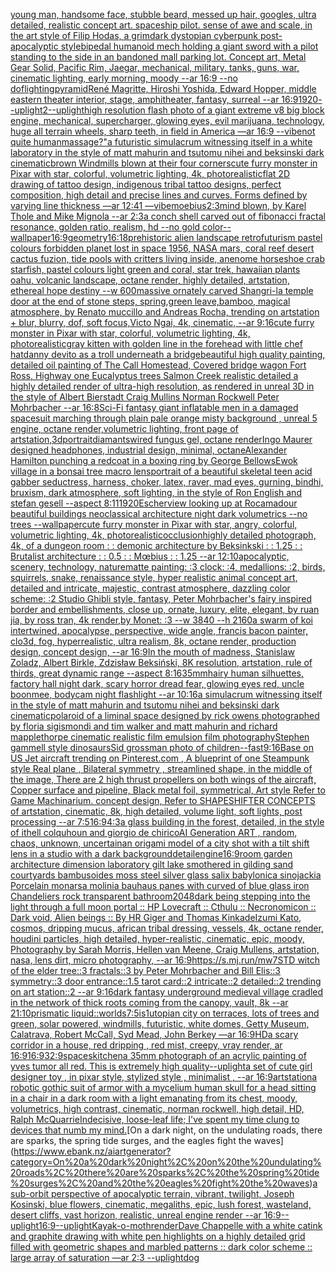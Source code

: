 [young man, handsome face, stubble beard, messed up hair, googles, ultra detailed, realistic concept art. spaceship pilot. sense of awe and scale, in the art style of Filip Hodas, a grimdark dystopian cyberpunk post-apocalyptic style](https://www.ebank.nz/aiartgenerator?category=young%20man%2C%20handsome%20face%2C%20stubble%20beard%2C%20messed%20up%20hair%2C%20googles%2C%20ultra%20detailed%2C%20realistic%20concept%20art.%20spaceship%20pilot.%20sense%20of%20awe%20and%20scale%2C%20in%20the%20art%20style%20of%20Filip%20Hodas%2C%20a%20grimdark%20dystopian%20cyberpunk%20post-apocalyptic%20style)[bipedal humanoid mech holding a giant sword with a pilot standing to the side in an bandoned mall parking lot. Concept art, Metal Gear Solid, Pacific Rim, Jaegar, mechanical, military, tanks, guns, war, cinematic lighting, early morning, moody --ar 16:9 --no dof](https://www.ebank.nz/aiartgenerator?category=bipedal%20humanoid%20mech%20holding%20a%20giant%20sword%20with%20a%20pilot%20standing%20to%20the%20side%20in%20an%20bandoned%20mall%20parking%20lot.%20Concept%20art%2C%20Metal%20Gear%20Solid%2C%20Pacific%20Rim%2C%20Jaegar%2C%20mechanical%2C%20military%2C%20tanks%2C%20guns%2C%20war%2C%20cinematic%20lighting%2C%20early%20morning%2C%20moody%20--ar%2016%3A9%20--no%20dof)[lighting](https://www.ebank.nz/aiartgenerator?category=lighting)[pyramid](https://www.ebank.nz/aiartgenerator?category=pyramid)[René Magritte, Hiroshi Yoshida, Edward Hopper, middle eastern theater interior, stage, amphitheater, fantasy, surreal --ar 16:9](https://www.ebank.nz/aiartgenerator?category=Ren%C3%A9%20Magritte%2C%20Hiroshi%20Yoshida%2C%20Edward%20Hopper%2C%20middle%20eastern%20theater%20interior%2C%20stage%2C%20amphitheater%2C%20fantasy%2C%20surreal%20--ar%2016%3A9)[1920](https://www.ebank.nz/aiartgenerator?category=1920)[--uplight](https://www.ebank.nz/aiartgenerator?category=--uplight)[2](https://www.ebank.nz/aiartgenerator?category=2)[--uplight](https://www.ebank.nz/aiartgenerator?category=--uplight)[high resolution flash photo of a giant extreme v8 big block engine, mechanical, supercharger, glowing eyes, evil marijuana, technology, huge all terrain wheels, sharp teeth, in field in America —ar 16:9 --vibe](https://www.ebank.nz/aiartgenerator?category=high%20resolution%20flash%20photo%20of%20a%20giant%20extreme%20v8%20big%20block%20engine%2C%20mechanical%2C%20supercharger%2C%20glowing%20eyes%2C%20evil%20marijuana%2C%20technology%2C%20huge%20all%20terrain%20wheels%2C%20sharp%20teeth%2C%20in%20field%20in%20America%20%E2%80%94ar%2016%3A9%20--vibe)[not quite human](https://www.ebank.nz/aiartgenerator?category=not%20quite%20human)[massage?"](https://www.ebank.nz/aiartgenerator?category=massage%3F%22)[a futuristic simulacrum witnessing itself in a white laboratory in the style of matt mahurin and tsutomu nihei and beksinski dark cinematic](https://www.ebank.nz/aiartgenerator?category=a%20futuristic%20simulacrum%20witnessing%20itself%20in%20a%20white%20laboratory%20in%20the%20style%20of%20matt%20mahurin%20and%20tsutomu%20nihei%20and%20beksinski%20dark%20cinematic)[brown Windmills blown at their four corners](https://www.ebank.nz/aiartgenerator?category=brown%20Windmills%20blown%20at%20their%20four%20corners)[cute furry monster in Pixar with star, colorful, volumetric lighting, 4k, photorealistic](https://www.ebank.nz/aiartgenerator?category=cute%20furry%20monster%20in%20Pixar%20with%20star%2C%20colorful%2C%20volumetric%20lighting%2C%204k%2C%20photorealistic)[flat 2D drawing of tattoo design, indigenous tribal tattoo designs,  perfect composition, high detail and precise lines and curves. Forms defined by varying line thickness —ar 12:41 —vibe](https://www.ebank.nz/aiartgenerator?category=flat%202D%20drawing%20of%20tattoo%20design%2C%20indigenous%20tribal%20tattoo%20designs%2C%20%20perfect%20composition%2C%20high%20detail%20and%20precise%20lines%20and%20curves.%20Forms%20defined%20by%20varying%20line%20thickness%20%E2%80%94ar%2012%3A41%20%E2%80%94vibe)[moebius](https://www.ebank.nz/aiartgenerator?category=moebius)[2:3](https://www.ebank.nz/aiartgenerator?category=2%3A3)[mind blown, by Karel Thole and Mike Mignola --ar 2:3](https://www.ebank.nz/aiartgenerator?category=mind%20blown%2C%20by%20Karel%20Thole%20and%20Mike%20Mignola%20--ar%202%3A3)[a conch shell carved out of fibonacci fractal resonance, golden ratio, realism, hd --no gold color](https://www.ebank.nz/aiartgenerator?category=a%20conch%20shell%20carved%20out%20of%20fibonacci%20fractal%20resonance%2C%20golden%20ratio%2C%20realism%2C%20hd%20--no%20gold%20color)[--wallpaper](https://www.ebank.nz/aiartgenerator?category=--wallpaper)[16:9](https://www.ebank.nz/aiartgenerator?category=16%3A9)[geometry](https://www.ebank.nz/aiartgenerator?category=geometry)[16:18](https://www.ebank.nz/aiartgenerator?category=16%3A18)[prehistoric alien landscape retrofuturism pastel colours forbidden planet lost in space 1956, NASA mars, coral reef desert cactus fuzion, tide pools with critters living inside, anenome horseshoe crab starfish, pastel colours light green and coral, star trek, hawaiian plants oahu, volcanic landscape, octane render, highly detailed, artstation, ethereal hope destiny --w 600](https://www.ebank.nz/aiartgenerator?category=prehistoric%20alien%20landscape%20retrofuturism%20pastel%20colours%20forbidden%20planet%20lost%20in%20space%201956%2C%20NASA%20mars%2C%20coral%20reef%20desert%20cactus%20fuzion%2C%20tide%20pools%20with%20critters%20living%20inside%2C%20anenome%20horseshoe%20crab%20starfish%2C%20pastel%20colours%20light%20green%20and%20coral%2C%20star%20trek%2C%20hawaiian%20plants%20oahu%2C%20volcanic%20landscape%2C%20octane%20render%2C%20highly%20detailed%2C%20artstation%2C%20ethereal%20hope%20destiny%20--w%20600)[massive ornately carved Shangri-la temple door at the end of stone steps, spring,green leave,bamboo, magical atmosphere, by Renato muccillo and Andreas Rocha, trending on artstation + blur, blurry, dof, soft focus,Victo Ngai, 4k, cinematic, --ar 9:16](https://www.ebank.nz/aiartgenerator?category=massive%20ornately%20carved%20Shangri-la%20temple%20door%20at%20the%20end%20of%20stone%20steps%2C%20spring%2Cgreen%20leave%2Cbamboo%2C%20magical%20atmosphere%2C%20by%20Renato%20muccillo%20and%20Andreas%20Rocha%2C%20trending%20on%20artstation%20%2B%20blur%2C%20blurry%2C%20dof%2C%20soft%20focus%2CVicto%20Ngai%2C%204k%2C%20cinematic%2C%20--ar%209%3A16)[cute furry monster in Pixar with star, colorful, volumetric lighting, 4k, photorealistic](https://www.ebank.nz/aiartgenerator?category=cute%20furry%20monster%20in%20Pixar%20with%20star%2C%20colorful%2C%20volumetric%20lighting%2C%204k%2C%20photorealistic)[gray kitten with golden line in the forehead with little chef hat](https://www.ebank.nz/aiartgenerator?category=gray%20kitten%20with%20golden%20line%20in%20the%20forehead%20with%20little%20chef%20hat)[danny devito as a troll underneath a bridge](https://www.ebank.nz/aiartgenerator?category=danny%20devito%20as%20a%20troll%20underneath%20a%20bridge)[beautiful high quality painting, detailed oil painting of The Call Homestead, Covered bridge wagon Fort Ross, Highway one Eucalyptus trees  Salmon Creek realistic detailed a highly detailed render of ultra-high resolution, as rendered in unreal 3D in the style of Albert Bierstadt Craig Mullins Norman Rockwell Peter Mohrbacher --ar 16:8](https://www.ebank.nz/aiartgenerator?category=beautiful%20high%20quality%20painting%2C%20detailed%20oil%20painting%20of%20The%20Call%20Homestead%2C%20Covered%20bridge%20wagon%20Fort%20Ross%2C%20Highway%20one%20Eucalyptus%20trees%20%20Salmon%20Creek%20realistic%20detailed%20a%20highly%20detailed%20render%20of%20ultra-high%20resolution%2C%20as%20rendered%20in%20unreal%203D%20in%20the%20style%20of%20Albert%20Bierstadt%20Craig%20Mullins%20Norman%20Rockwell%20Peter%20Mohrbacher%20--ar%2016%3A8)[Sci-Fi fantasy giant inflatable men in a damaged spacesuit marching through plain pale orange misty background , unreal 5 engine, octane render,volumetric lighting, front page of artstation,3d](https://www.ebank.nz/aiartgenerator?category=Sci-Fi%20fantasy%20giant%20inflatable%20men%20in%20a%20damaged%20spacesuit%20marching%20through%20plain%20pale%20orange%20misty%20background%20%2C%20unreal%205%20engine%2C%20octane%20render%2Cvolumetric%20lighting%2C%20front%20page%20of%20artstation%2C3d)[portrait](https://www.ebank.nz/aiartgenerator?category=portrait)[diamants](https://www.ebank.nz/aiartgenerator?category=diamants)[wired fungus gel, octane render](https://www.ebank.nz/aiartgenerator?category=wired%20fungus%20gel%2C%20octane%20render)[Ingo Maurer designed headphones, industrial design, minimal, octane](https://www.ebank.nz/aiartgenerator?category=Ingo%20Maurer%20designed%20headphones%2C%20industrial%20design%2C%20minimal%2C%20octane)[Alexander Hamilton punching a redcoat in a boxing ring by George Bellows](https://www.ebank.nz/aiartgenerator?category=Alexander%20Hamilton%20punching%20a%20redcoat%20in%20a%20boxing%20ring%20by%20George%20Bellows)[Ewok village in a bonsai tree macro lens](https://www.ebank.nz/aiartgenerator?category=Ewok%20village%20in%20a%20bonsai%20tree%20macro%20lens)[portrait of a beautiful skeletal teen acid gabber seductress, harness, choker, latex, raver, mad eyes, gurning, bindhi, bruxism, dark atmosphere, soft lighting, in the style of Ron English and stefan gesell --aspect 8:11](https://www.ebank.nz/aiartgenerator?category=portrait%20of%20a%20beautiful%20skeletal%20teen%20acid%20gabber%20seductress%2C%20harness%2C%20choker%2C%20latex%2C%20raver%2C%20mad%20eyes%2C%20gurning%2C%20bindhi%2C%20bruxism%2C%20dark%20atmosphere%2C%20soft%20lighting%2C%20in%20the%20style%20of%20Ron%20English%20and%20stefan%20gesell%20--aspect%208%3A11)[1920](https://www.ebank.nz/aiartgenerator?category=1920)[Escher](https://www.ebank.nz/aiartgenerator?category=Escher)[view looking up at Rocamadour beautiful buildings neoclassical architecture night dark volumetrics --no trees --wallpaper](https://www.ebank.nz/aiartgenerator?category=view%20looking%20up%20at%20Rocamadour%20beautiful%20buildings%20neoclassical%20architecture%20night%20dark%20volumetrics%20--no%20trees%20--wallpaper)[cute furry monster in Pixar with star, angry, colorful, volumetric lighting, 4k, photorealistic](https://www.ebank.nz/aiartgenerator?category=cute%20furry%20monster%20in%20Pixar%20with%20star%2C%20angry%2C%20colorful%2C%20volumetric%20lighting%2C%204k%2C%20photorealistic)[occlusion](https://www.ebank.nz/aiartgenerator?category=occlusion)[highly detailed photograph, 4k, of a dungeon room : : demonic architecture by Beksinkski : : 1.25 : : Brutalist architecture : : 0.5 : :  Mœbius : : 1.25 --ar 12:10](https://www.ebank.nz/aiartgenerator?category=highly%20detailed%20photograph%2C%204k%2C%20of%20a%20dungeon%20room%20%3A%20%3A%20demonic%20architecture%20by%20Beksinkski%20%3A%20%3A%201.25%20%3A%20%3A%20Brutalist%20architecture%20%3A%20%3A%200.5%20%3A%20%3A%20%20M%C5%93bius%20%3A%20%3A%201.25%20--ar%2012%3A10)[apocalyptic, scenery, technology, nature](https://www.ebank.nz/aiartgenerator?category=apocalyptic%2C%20scenery%2C%20technology%2C%20nature)[matte painting: :3 clock: :4, medallions: :2, birds, squirrels, snake, renaissance style, hyper realistic animal concept art, detailed and intricate, majestic, contrast atmosphere, dazzling color scheme: :2 Studio Ghibli style, fantasy, Peter Mohrbacher's fairy inspired border and embellishments, close up, ornate, luxury, elite, elegant, by ruan jia, by ross tran, 4k render,by Monet: :3 --w 3840 --h 2160](https://www.ebank.nz/aiartgenerator?category=matte%20painting%3A%20%3A3%20clock%3A%20%3A4%2C%20medallions%3A%20%3A2%2C%20birds%2C%20squirrels%2C%20snake%2C%20renaissance%20style%2C%20hyper%20realistic%20animal%20concept%20art%2C%20detailed%20and%20intricate%2C%20majestic%2C%20contrast%20atmosphere%2C%20dazzling%20color%20scheme%3A%20%3A2%20Studio%20Ghibli%20style%2C%20fantasy%2C%20Peter%20Mohrbacher%27s%20fairy%20inspired%20border%20and%20embellishments%2C%20close%20up%2C%20ornate%2C%20luxury%2C%20elite%2C%20elegant%2C%20by%20ruan%20jia%2C%20by%20ross%20tran%2C%204k%20render%2Cby%20Monet%3A%20%3A3%20--w%203840%20--h%202160)[a swarm of koi intertwined, apocalypse, perspective, wide angle, francis bacon painter, clo3d, fog, hyperrealistic, ultra realism, 8k, octane render, production design, concept design, --ar 16:9](https://www.ebank.nz/aiartgenerator?category=a%20swarm%20of%20koi%20intertwined%2C%20apocalypse%2C%20perspective%2C%20wide%20angle%2C%20francis%20bacon%20painter%2C%20clo3d%2C%20fog%2C%20hyperrealistic%2C%20ultra%20realism%2C%208k%2C%20octane%20render%2C%20production%20design%2C%20concept%20design%2C%20--ar%2016%3A9)[In the mouth of madness, Stanislaw Zoladz, Albert Birkle, Zdzisław Beksiński, 8K resolution, artstation, rule of thirds, great dynamic range --aspect 8:16](https://www.ebank.nz/aiartgenerator?category=In%20the%20mouth%20of%20madness%2C%20Stanislaw%20Zoladz%2C%20Albert%20Birkle%2C%20Zdzis%C5%82aw%20Beksi%C5%84ski%2C%208K%20resolution%2C%20artstation%2C%20rule%20of%20thirds%2C%20great%20dynamic%20range%20--aspect%208%3A16)[35mm](https://www.ebank.nz/aiartgenerator?category=35mm)[hairy human silhuettes, factory hall night dark, scary horror dread fear, glowing eyes red, uncle boonmee, bodycam night flashlight --ar 10:16](https://www.ebank.nz/aiartgenerator?category=hairy%20human%20silhuettes%2C%20factory%20hall%20night%20dark%2C%20scary%20horror%20dread%20fear%2C%20glowing%20eyes%20red%2C%20uncle%20boonmee%2C%20bodycam%20night%20flashlight%20--ar%2010%3A16)[a simulacrum witnessing itself in the style of matt mahurin and tsutomu nihei and beksinski dark cinematic](https://www.ebank.nz/aiartgenerator?category=a%20simulacrum%20witnessing%20itself%20in%20the%20style%20of%20matt%20mahurin%20and%20tsutomu%20nihei%20and%20beksinski%20dark%20cinematic)[polaroid of a liminal space designed by rick owens photographed by floria sigismondi and tim walker  and matt mahurin and richard mapplethorpe cinematic realistic film emulsion film photography](https://www.ebank.nz/aiartgenerator?category=polaroid%20of%20a%20liminal%20space%20designed%20by%20rick%20owens%20photographed%20by%20floria%20sigismondi%20and%20tim%20walker%20%20and%20matt%20mahurin%20and%20richard%20mapplethorpe%20cinematic%20realistic%20film%20emulsion%20film%20photography)[Stephen gammell style dinosaurs](https://www.ebank.nz/aiartgenerator?category=Stephen%20gammell%20style%20dinosaurs)[Sid grossman photo of children](https://www.ebank.nz/aiartgenerator?category=Sid%20grossman%20photo%20of%20children)[--fast](https://www.ebank.nz/aiartgenerator?category=--fast)[9:16](https://www.ebank.nz/aiartgenerator?category=9%3A16)[Base on US Jet aircraft trending on Pinterest.com , A blueprint of one Steampunk style Real plane , Bilateral symmetry , streamlined shape, in the middle of the image,  There are 2 high thrust propellers on both wings of the aircraft, Copper surface and pipeline,  Black metal foil, symmetrical,  Art style Refer to Game Machinarium.  concept design, Refer to SHAPESHIFTER CONCEPTS  of artstation, cinematic,  8k, high detailed,  volume light,  soft lights,  post processing    --ar 7:5](https://www.ebank.nz/aiartgenerator?category=Base%20on%20US%20Jet%20aircraft%20trending%20on%20Pinterest.com%20%2C%20A%20blueprint%20of%20one%20Steampunk%20style%20Real%20plane%20%2C%20Bilateral%20symmetry%20%2C%20streamlined%20shape%2C%20in%20the%20middle%20of%20the%20image%2C%20%20There%20are%202%20high%20thrust%20propellers%20on%20both%20wings%20of%20the%20aircraft%2C%20Copper%20surface%20and%20pipeline%2C%20%20Black%20metal%20foil%2C%20symmetrical%2C%20%20Art%20style%20Refer%20to%20Game%20Machinarium.%20%20concept%20design%2C%20Refer%20to%20SHAPESHIFTER%20CONCEPTS%20%20of%20artstation%2C%20cinematic%2C%20%208k%2C%20high%20detailed%2C%20%20volume%20light%2C%20%20soft%20lights%2C%20%20post%20processing%20%20%20%20--ar%207%3A5)[16:9](https://www.ebank.nz/aiartgenerator?category=16%3A9)[4:3](https://www.ebank.nz/aiartgenerator?category=4%3A3)[a glass building in the forest, detailed, in the style of ithell colquhoun and giorgio de chirico](https://www.ebank.nz/aiartgenerator?category=a%20glass%20building%20in%20the%20forest%2C%20detailed%2C%20in%20the%20style%20of%20ithell%20colquhoun%20and%20giorgio%20de%20chirico)[AI Generation ART , random, chaos, unknown, uncertain](https://www.ebank.nz/aiartgenerator?category=AI%20Generation%20ART%20%2C%20random%2C%20chaos%2C%20unknown%2C%20uncertain)[an origami model of a city shot with a tilt shift lens in a studio with a dark background](https://www.ebank.nz/aiartgenerator?category=an%20origami%20model%20of%20a%20city%20shot%20with%20a%20tilt%20shift%20lens%20in%20a%20studio%20with%20a%20dark%20background)[detail](https://www.ebank.nz/aiartgenerator?category=detail)[engine](https://www.ebank.nz/aiartgenerator?category=engine)[16:9](https://www.ebank.nz/aiartgenerator?category=16%3A9)[room garden architecture dimension  laboratory  gilt lake  smothered in gilding sand courtyards bambusoides moss steel silver glass  salix babylonica  sinojackia Porcelain monarsa molinia bauhaus panes with  curved of blue glass iron Chandeliers rock transparent  bathroom](https://www.ebank.nz/aiartgenerator?category=room%20garden%20architecture%20dimension%20%20laboratory%20%20gilt%20lake%20%20smothered%20in%20gilding%20sand%20courtyards%20bambusoides%20moss%20steel%20silver%20glass%20%20salix%20babylonica%20%20sinojackia%20Porcelain%20monarsa%20molinia%20bauhaus%20panes%20with%20%20curved%20of%20blue%20glass%20iron%20Chandeliers%20rock%20transparent%20%20bathroom)[2048](https://www.ebank.nz/aiartgenerator?category=2048)[dark being stepping into the light through a full moon portal :: HP Lovecraft :: Cthulu :: Necronomicon :: Dark void, Alien beings :: By HR Giger and Thomas Kinkade](https://www.ebank.nz/aiartgenerator?category=dark%20being%20stepping%20into%20the%20light%20through%20a%20full%20moon%20portal%20%3A%3A%20HP%20Lovecraft%20%3A%3A%20Cthulu%20%3A%3A%20Necronomicon%20%3A%3A%20Dark%20void%2C%20Alien%20beings%20%3A%3A%20By%20HR%20Giger%20and%20Thomas%20Kinkade)[Izumi Kato, cosmos, dripping mucus, african tribal dressing, vessels, 4k, octane render, houdini particles, high detailed, hyper-realistic, cinematic, epic, moody, Photography by Sarah Morris, Hellen van Meene, Craig Mullens, artstation, nasa, lens dirt, micro photography, --ar 16:9](https://www.ebank.nz/aiartgenerator?category=Izumi%20Kato%2C%20cosmos%2C%20dripping%20mucus%2C%20african%20tribal%20dressing%2C%20vessels%2C%204k%2C%20octane%20render%2C%20houdini%20particles%2C%20high%20detailed%2C%20hyper-realistic%2C%20cinematic%2C%20epic%2C%20moody%2C%20Photography%20by%20Sarah%20Morris%2C%20Hellen%20van%20Meene%2C%20Craig%20Mullens%2C%20artstation%2C%20nasa%2C%20lens%20dirt%2C%20micro%20photography%2C%20--ar%2016%3A9)[https://s.mj.run/mw7STD  witch of the elder tree::3 fractals::3 by Peter Mohrbacher and Bill Elis::3 symmetry::3 door entrance::1.5 tarot card::2 intricate::2 detailed::2 trending on art station::2 --ar 9:16](https://www.ebank.nz/aiartgenerator?category=https%3A//s.mj.run/mw7STD%20%20witch%20of%20the%20elder%20tree%3A%3A3%20fractals%3A%3A3%20by%20Peter%20Mohrbacher%20and%20Bill%20Elis%3A%3A3%20symmetry%3A%3A3%20door%20entrance%3A%3A1.5%20tarot%20card%3A%3A2%20intricate%3A%3A2%20detailed%3A%3A2%20trending%20on%20art%20station%3A%3A2%20--ar%209%3A16)[dark fantasy underground medieval village cradled in the network of thick roots coming from the canopy, vault, 8k --ar 21:10](https://www.ebank.nz/aiartgenerator?category=dark%20fantasy%20underground%20medieval%20village%20cradled%20in%20the%20network%20of%20thick%20roots%20coming%20from%20the%20canopy%2C%20vault%2C%208k%20--ar%2021%3A10)[prismatic liquid::](https://www.ebank.nz/aiartgenerator?category=prismatic%20liquid%3A%3A)[worlds](https://www.ebank.nz/aiartgenerator?category=worlds)[7:5](https://www.ebank.nz/aiartgenerator?category=7%3A5)[is](https://www.ebank.nz/aiartgenerator?category=is)[1](https://www.ebank.nz/aiartgenerator?category=1)[utopian city on terraces, lots of trees and green, solar powered, windmills, futuristic, white domes, Getty Museum, Calatrava, Robert McCall, Syd Mead, John Berkey —ar 16:9](https://www.ebank.nz/aiartgenerator?category=utopian%20city%20on%20terraces%2C%20lots%20of%20trees%20and%20green%2C%20solar%20powered%2C%20windmills%2C%20futuristic%2C%20white%20domes%2C%20Getty%20Museum%2C%20Calatrava%2C%20Robert%20McCall%2C%20Syd%20Mead%2C%20John%20Berkey%20%E2%80%94ar%2016%3A9)[HD](https://www.ebank.nz/aiartgenerator?category=HD)[a scary corridor in a house, red dripping , red mist, creepy, vray render, ar 16:9](https://www.ebank.nz/aiartgenerator?category=a%20scary%20corridor%20in%20a%20house%2C%20red%20dripping%20%2C%20red%20mist%2C%20creepy%2C%20vray%20render%2C%20ar%2016%3A9)[16:9](https://www.ebank.nz/aiartgenerator?category=16%3A9)[32:9](https://www.ebank.nz/aiartgenerator?category=32%3A9)[spaces](https://www.ebank.nz/aiartgenerator?category=spaces)[kitchen](https://www.ebank.nz/aiartgenerator?category=kitchen)[](https://www.ebank.nz/aiartgenerator?category=)[a 35mm photograph of an acrylic painting of yves tumor all red. This is extremely high quality](https://www.ebank.nz/aiartgenerator?category=a%2035mm%20photograph%20of%20an%20acrylic%20painting%20of%20yves%20tumor%20all%20red.%20This%20is%20extremely%20high%20quality)[--uplight](https://www.ebank.nz/aiartgenerator?category=--uplight)[a set of cute girl designer toy , in pixar style, stylized style , minimalist , --ar 16:9](https://www.ebank.nz/aiartgenerator?category=a%20set%20of%20cute%20girl%20designer%20toy%20%2C%20in%20pixar%20style%2C%20stylized%20style%20%2C%20minimalist%20%2C%20--ar%2016%3A9)[artstation](https://www.ebank.nz/aiartgenerator?category=artstation)[a robotic gothic suit of armor with a mycelium human skull for a head sitting in a chair in a dark room with a light emanating from its chest, moody, volumetrics, high contrast, cinematic, norman rockwell, high detail, HD, Ralph McQuarrie](https://www.ebank.nz/aiartgenerator?category=a%20robotic%20gothic%20suit%20of%20armor%20with%20a%20mycelium%20human%20skull%20for%20a%20head%20sitting%20in%20a%20chair%20in%20a%20dark%20room%20with%20a%20light%20emanating%20from%20its%20chest%2C%20moody%2C%20volumetrics%2C%20high%20contrast%2C%20cinematic%2C%20norman%20rockwell%2C%20high%20detail%2C%20HD%2C%20Ralph%20McQuarrie)[Indecisive, loose-leaf life; I've spent my time clung to devices that numb my mind.](https://www.ebank.nz/aiartgenerator?category=Indecisive%2C%20loose-leaf%20life%3B%20I%27ve%20spent%20my%20time%20clung%20to%20devices%20that%20numb%20my%20mind.)[On a dark night, on the undulating roads, there are sparks, the spring tide surges, and the eagles fight the waves](https://www.ebank.nz/aiartgenerator?category=On%20a%20dark%20night%2C%20on%20the%20undulating%20roads%2C%20there%20are%20sparks%2C%20the%20spring%20tide%20surges%2C%20and%20the%20eagles%20fight%20the%20waves)[a sub-orbit perspective of apocalyptic terrain, vibrant, twilight, Joseph Kosinski, blue flowers, cinematic, megaliths, epic, lush forest, wasteland, desert cliffs, vast horizon, realistic, unreal engine render --ar 16:9](https://www.ebank.nz/aiartgenerator?category=a%20sub-orbit%20perspective%20of%20apocalyptic%20terrain%2C%20vibrant%2C%20twilight%2C%20Joseph%20Kosinski%2C%20blue%20flowers%2C%20cinematic%2C%20megaliths%2C%20epic%2C%20lush%20forest%2C%20wasteland%2C%20desert%20cliffs%2C%20vast%20horizon%2C%20realistic%2C%20unreal%20engine%20render%20--ar%2016%3A9)[--uplight](https://www.ebank.nz/aiartgenerator?category=--uplight)[16:9](https://www.ebank.nz/aiartgenerator?category=16%3A9)[--uplight](https://www.ebank.nz/aiartgenerator?category=--uplight)[Kayak-o-moth](https://www.ebank.nz/aiartgenerator?category=Kayak-o-moth)[render](https://www.ebank.nz/aiartgenerator?category=render)[Dave Chappelle with a white cat](https://www.ebank.nz/aiartgenerator?category=Dave%20Chappelle%20with%20a%20white%20cat)[ink and graphite drawing with white pen highlights on a highly detailed grid filled with geometric shapes and marbled patterns :: dark color scheme :: large array of saturation —ar 2:3 --uplight](https://www.ebank.nz/aiartgenerator?category=ink%20and%20graphite%20drawing%20with%20white%20pen%20highlights%20on%20a%20highly%20detailed%20grid%20filled%20with%20geometric%20shapes%20and%20marbled%20patterns%20%3A%3A%20dark%20color%20scheme%20%3A%3A%20large%20array%20of%20saturation%20%E2%80%94ar%202%3A3%20--uplight)[dog](https://www.ebank.nz/aiartgenerator?category=dog)